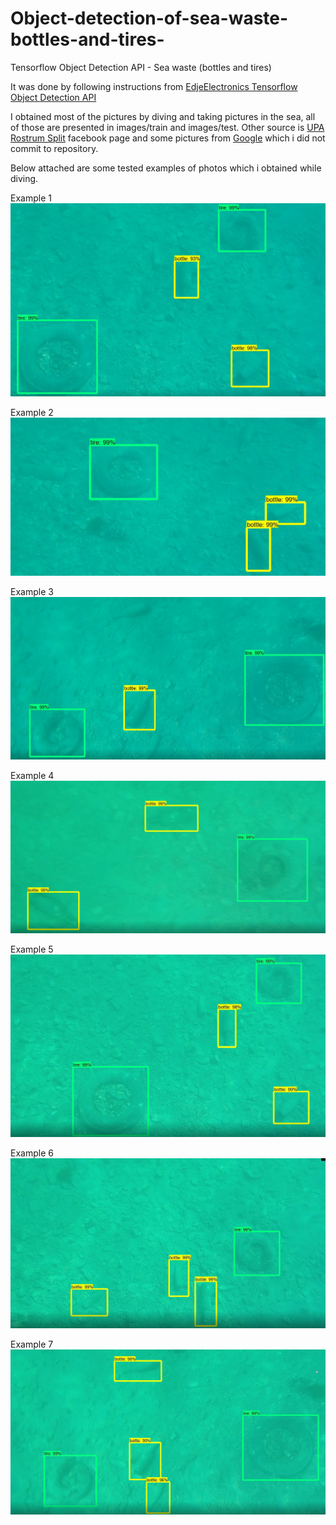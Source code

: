 # Object-detection-of-sea-waste-bottles-and-tires-
Tensorflow Object Detection API - Sea waste (bottles and tires) 

It was done by following instructions from [EdjeElectronics Tensorflow Object Detection API](https://github.com/EdjeElectronics/TensorFlow-Object-Detection-API-Tutorial-Train-Multiple-Objects-Windows-10)

I obtained most of the pictures by diving and taking pictures in the sea, all of those are presented in images/train and images/test. 
Other source is [UPA Rostrum Split](https://www.facebook.com/uparostrum/) facebook page and some pictures from [Google](https://www.google.com/) which i did not commit to repository.

Below attached are some tested examples of photos which i obtained while diving.

Example 1
![](img/tb_test.jpg)

Example 2
![](img/tb_test2.jpg)

Example 3
![](img/tb_test3.jpg)

Example 4
![](img/tb_test4.jpg)

Example 5
![](img/tb_test5.jpg)

Example 6
![](img/tb_test6.jpg)

Example 7
![](img/tb_test7.jpg)


